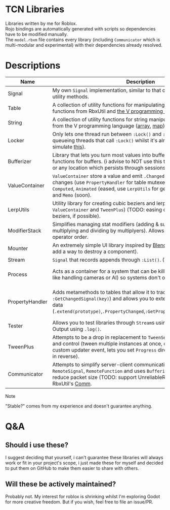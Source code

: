# TCN Libraries
Libraries written by me for Roblox.\
Rojo bindings are automatically generated with scripts so dependencies have to be modified manually.\
The `model.rbxm` file contains every library (including `Communicator` which is multi-modular and experimental) with their dependencies already resolved.

# Descriptions
| Name            | Description                                                                                                                                                                                                                                                                             | Stable?                                   |
|-----------------|-----------------------------------------------------------------------------------------------------------------------------------------------------------------------------------------------------------------------------------------------------------------------------------------|-------------------------------------------|
| Signal          | My own `Signal` implementation, similar to that of RbxUtil but with more utility methods.                                                                                                                                                                                               | yes                                       |
| Table           | A collection of utility functions for manipulating tables and arrays (with functions from RbxUtil and [the V programming language](https://modules.vlang.io/#string)).                                                                                                                  | yes                                       |
| String          | A collection of utility functions for string manipulation (with functions from the V programming language ([array](https://modules.vlang.io/#array), [map](https://modules.vlang.io/#map))).                                                                                            | yes                                       |
| Locker          | Only lets one thread run between `:Lock()` and `:Unlock()` calls by queueing threads that call `:Lock()` whilst it's already locked. (attemtps to simulate [this](https://en.wikipedia.org/wiki/Lock_(computer_science))).                                                              | yes                                       |
| Bufferizer      | Library that lets you turn most values into buffers, also includes helper functions for buffers. (i advise to NOT use this to store data in DataStores or any location which persists through sessions).                                                                                | yes                                       |
| ValueContainer  | `ValueContainer` store a value and emit `.Changed` signals when `.Value` changes (use `PropertyHandler` for table mutexes). comes with `Default`, `Computed`, `Animated` (eased, use `LerpUtils` for generating easing functions) and `Memo` (soon).                                    | yes                                       |
| LerpUtils       | Utility library for creating cubic beziers and lerping values (used by `ValueContainer` and `TweenPlus`) (TODO: easing directions for cubic beziers, if possible).                                                                                                                      | yes                                       |
| ModifierStack   | Simplifies managing stat modifiers (adding & subtracting base stats then multiplying and dividing by multiplyers). Allows for custom operators and operator order.                                                                                                                      | yes                                       |
| Mounter         | An extremely simple UI library inspired by [Blend](https://quenty.github.io/NevermoreEngine/api/Blend). (TODO: document and add a way to destroy a component).                                                                                                                          | yes                                       |
| Stream          | `Signal` that records appends through `:List()`. (TODO: add more utility?).                                                                                                                                                                                                             | yes                                       |
| Process         | Acts as a container for a system that can be killed and replaced (for stuff like handling cameras or AI) so systems don't overlap.                                                                                                                                                      | not tested enough                         |
| PropertyHandler | Adds metamethods to tables that allow it to track changes (`.Changed`, `:GetChangedSignal(key)`) and allows you to extend objects with tracked data (`.extend(prototype)`,`.PropertyChanged`,`:GetPropertyChangedSignal(name)`).                                                        | recent changes that may cause instability |
| Tester          | Allows you to test libraries through `Stream`s using `.test()` and through Output using `.log()`.                                                                                                                                                                                       | yes                                       |
| TweenPlus       | Attempts to be a drop in replacement to `TweenService` with more features and control (tween multiple instances at once, custom easing functions, custom updater event, lets you set `Progress` directly, lets you play tweens in reverse).                                             | no                                        |
| Communicator    | Attempts to simplify server-client communication with `RemoteProperty`, `RemoteSignal`, `RemoteFunction` and uses `Bufferizer` under the hood to reduce packet size (TODO: support UnreliableRemoteEvent). Inspired by RbxUtil's [Comm](https://sleitnick.github.io/RbxUtil/api/Comm/). | no                                        |

> [!NOTE]
> "Stable?" comes from my experience and doesn't guarantee anything.

# Q&A
## Should i use these?
I suggest deciding that yourself, i can't guarantee these libraries will always work or fit in your project's scope, i just made these for myself and decided to put them on GitHub to make them easier to share with others.

## Will these be actively maintained?
Probably not. My interest for roblox is shrinking whilst I'm exploring Godot for more creative freedom. But if you wish, feel free to file an issue/PR.